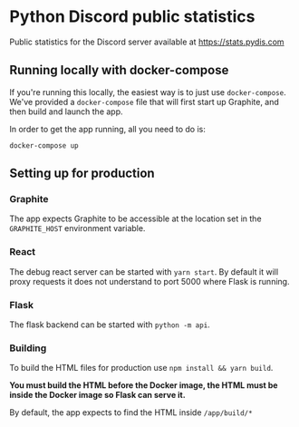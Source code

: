 # Python Discord public statistics

Public statistics for the Discord server available at https://stats.pydis.com

## Running locally with docker-compose
If you're running this locally, the easiest way is to just use `docker-compose`. We've provided a `docker-compose` file that will first start up Graphite, and then build and launch the app.

In order to get the app running, all you need to do is:
```shell script
docker-compose up
``` 

## Setting up for production

### Graphite
The app expects Graphite to be accessible at the location set in the `GRAPHITE_HOST` environment variable.

### React
The debug react server can be started with `yarn start`. By default it will proxy requests it does not understand to port 5000 where Flask is running.

### Flask
The flask backend can be started with `python -m api`.

### Building
To build the HTML files for production use `npm install && yarn build`.

**You must build the HTML before the Docker image, the HTML must be inside the Docker image so Flask can serve it.**

By default, the app expects to find the HTML inside `/app/build/*`
